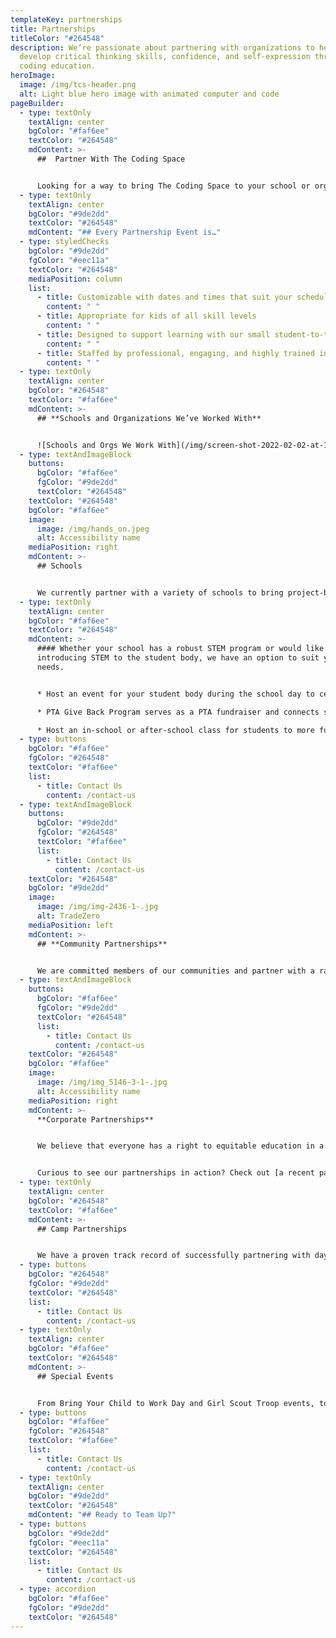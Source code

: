 ```yaml
---
templateKey: partnerships
title: Partnerships
titleColor: "#264548"
description: We’re passionate about partnering with organizations to help kids
  develop critical thinking skills, confidence, and self-expression through
  coding education.
heroImage:
  image: /img/tcs-header.png
  alt: Light blue hero image with animated computer and code
pageBuilder:
  - type: textOnly
    textAlign: center
    bgColor: "#faf6ee"
    textColor: "#264548"
    mdContent: >-
      ##  Partner With The Coding Space


      Looking for a way to bring The Coding Space to your school or organization? You’ve come to the right place. We’re passionate about partnering with organizations to help kids develop critical thinking skills, confidence, and self-expression through coding education. Our class and camp partnerships range from full, interactive semesters to personalized private lessons and customized group events. From fun hands-on activities to cool STEM explorations and coding challenges, these classes and workshops are fun, educational, and a great way to engage families within your organization.
  - type: textOnly
    textAlign: center
    bgColor: "#9de2dd"
    textColor: "#264548"
    mdContent: "## Every Partnership Event is…"
  - type: styledChecks
    bgColor: "#9de2dd"
    fgColor: "#eec11a"
    textColor: "#264548"
    mediaPosition: column
    list:
      - title: Customizable with dates and times that suit your schedule
        content: " "
      - title: Appropriate for kids of all skill levels
        content: " "
      - title: Designed to support learning with our small student-to-teacher ratios
        content: " "
      - title: Staffed by professional, engaging, and highly trained instructors
        content: " "
  - type: textOnly
    textAlign: center
    bgColor: "#264548"
    textColor: "#faf6ee"
    mdContent: >-
      ## **Schools and Organizations We’ve Worked With**


      ![Schools and Orgs We Work With](/img/screen-shot-2022-02-02-at-10.47.41-am.png)
  - type: textAndImageBlock
    buttons:
      bgColor: "#faf6ee"
      fgColor: "#9de2dd"
      textColor: "#264548"
    textColor: "#264548"
    bgColor: "#faf6ee"
    image:
      image: /img/hands_on.jpeg
      alt: Accessibility name
    mediaPosition: right
    mdContent: >-
      ## Schools


      We currently partner with a variety of schools to bring project-based coding classes in both after-school and in-school formats. All of our teachers go through intensive training on the use of the Socratic Method, the ins and outs of our Scratch- and JavaScript-based coding curriculum, and classroom techniques that foster an environment conducive to learning at all paces and styles.
  - type: textOnly
    textAlign: center
    bgColor: "#faf6ee"
    textColor: "#264548"
    mdContent: >-
      #### Whether your school has a robust STEM program or would like to start
      introducing STEM to the student body, we have an option to suit your
      needs.


      * Host an event for your student body during the school day to celebrate a STEM holiday such as Hour of Code or Women in Tech Week or Code 4 Change. This is a great first step to expose your students to coding.

      * PTA Give Back Program serves as a PTA fundraiser and connects students with opportunities to code during school breaks.

      * Host an in-school or after-school class for students to more fully explore their interest in coding and take their skills to the next level.
  - type: buttons
    bgColor: "#faf6ee"
    fgColor: "#264548"
    textColor: "#faf6ee"
    list:
      - title: Contact Us
        content: /contact-us
  - type: textAndImageBlock
    buttons:
      bgColor: "#9de2dd"
      fgColor: "#264548"
      textColor: "#faf6ee"
      list:
        - title: Contact Us
          content: /contact-us
    textColor: "#264548"
    bgColor: "#9de2dd"
    image:
      image: /img/img-2436-1-.jpg
      alt: TradeZero
    mediaPosition: left
    mdContent: >-
      ## **Community Partnerships**


      We are committed members of our communities and partner with a range of organizations including community centers, PTAs, and nonprofits to bring our custom coding classes to the public.
  - type: textAndImageBlock
    buttons:
      bgColor: "#faf6ee"
      fgColor: "#9de2dd"
      textColor: "#264548"
      list:
        - title: Contact Us
          content: /contact-us
    textColor: "#264548"
    bgColor: "#faf6ee"
    image:
      image: /img/img_5146-3-1-.jpg
      alt: Accessibility name
    mediaPosition: right
    mdContent: >-
      **Corporate Partnerships**


      We believe that everyone has a right to equitable education in a safe and inclusive learning environment and are committed to increasing access to our high-quality coding programs through corporate partnerships so that underrepresented children everywhere can surpass societal limitations and thrive. Our long-term goal as we work towards educational equity is to reach 50 percent of our students through scholarships and corporate partnerships.


      Curious to see our partnerships in action? Check out [a recent partnership with TradeZero](/blog/2022-02-08-community-partner-spotlight-tradezero/) to provide free coding classes to a Title I school in Brooklyn.
  - type: textOnly
    textAlign: center
    bgColor: "#264548"
    textColor: "#faf6ee"
    mdContent: >-
      ## Camp Partnerships


      We have a proven track record of successfully partnering with day and summer camps. From an in-person STEM corner at your day camp to a virtual coding elective at sleepaway camp, we’re here to provide campers with a special summer of coding fun.
  - type: buttons
    bgColor: "#264548"
    fgColor: "#9de2dd"
    textColor: "#264548"
    list:
      - title: Contact Us
        content: /contact-us
  - type: textOnly
    textAlign: center
    bgColor: "#faf6ee"
    textColor: "#264548"
    mdContent: >-
      ## Special Events


      From Bring Your Child to Work Day and Girl Scout Troop events, to birthday parties or parent-child coding events, our workshops and mini camps are totally customizable and suited for any event where your child wants to have fun and learn something, too.
  - type: buttons
    bgColor: "#faf6ee"
    fgColor: "#264548"
    textColor: "#faf6ee"
    list:
      - title: Contact Us
        content: /contact-us
  - type: textOnly
    textAlign: center
    bgColor: "#9de2dd"
    textColor: "#264548"
    mdContent: "## Ready to Team Up?"
  - type: buttons
    bgColor: "#9de2dd"
    fgColor: "#eec11a"
    textColor: "#264548"
    list:
      - title: Contact Us
        content: /contact-us
  - type: accordion
    bgColor: "#faf6ee"
    fgColor: "#9de2dd"
    textColor: "#264548"
---
```


